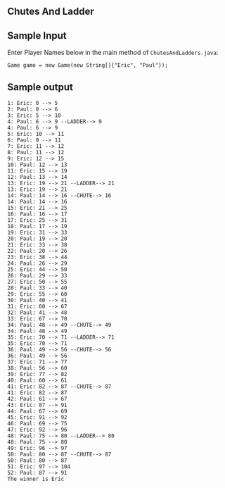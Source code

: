 Chutes And Ladder
-----------------

Sample Input
------------
Enter Player Names below in the main method of ```ChutesAndLadders.java```:

```Game game = new Game(new String[]{"Eric", "Paul"});```

Sample output
-------------
```
1: Eric: 0 --> 5
2: Paul: 0 --> 6
3: Eric: 5 --> 10
4: Paul: 6 --> 9 --LADDER--> 9
4: Paul: 6 --> 9
5: Eric: 10 --> 11
6: Paul: 9 --> 11
7: Eric: 11 --> 12
8: Paul: 11 --> 12
9: Eric: 12 --> 15
10: Paul: 12 --> 13
11: Eric: 15 --> 19
12: Paul: 13 --> 14
13: Eric: 19 --> 21 --LADDER--> 21
13: Eric: 19 --> 21
14: Paul: 14 --> 16 --CHUTE--> 16
14: Paul: 14 --> 16
15: Eric: 21 --> 25
16: Paul: 16 --> 17
17: Eric: 25 --> 31
18: Paul: 17 --> 19
19: Eric: 31 --> 33
20: Paul: 19 --> 20
21: Eric: 33 --> 38
22: Paul: 20 --> 26
23: Eric: 38 --> 44
24: Paul: 26 --> 29
25: Eric: 44 --> 50
26: Paul: 29 --> 33
27: Eric: 50 --> 55
28: Paul: 33 --> 40
29: Eric: 55 --> 60
30: Paul: 40 --> 41
31: Eric: 60 --> 67
32: Paul: 41 --> 48
33: Eric: 67 --> 70
34: Paul: 48 --> 49 --CHUTE--> 49
34: Paul: 48 --> 49
35: Eric: 70 --> 71 --LADDER--> 71
35: Eric: 70 --> 71
36: Paul: 49 --> 56 --CHUTE--> 56
36: Paul: 49 --> 56
37: Eric: 71 --> 77
38: Paul: 56 --> 60
39: Eric: 77 --> 82
40: Paul: 60 --> 61
41: Eric: 82 --> 87 --CHUTE--> 87
41: Eric: 82 --> 87
42: Paul: 61 --> 67
43: Eric: 87 --> 91
44: Paul: 67 --> 69
45: Eric: 91 --> 92
46: Paul: 69 --> 75
47: Eric: 92 --> 96
48: Paul: 75 --> 80 --LADDER--> 80
48: Paul: 75 --> 80
49: Eric: 96 --> 97
50: Paul: 80 --> 87 --CHUTE--> 87
50: Paul: 80 --> 87
51: Eric: 97 --> 104
52: Paul: 87 --> 91
The winner is Eric
